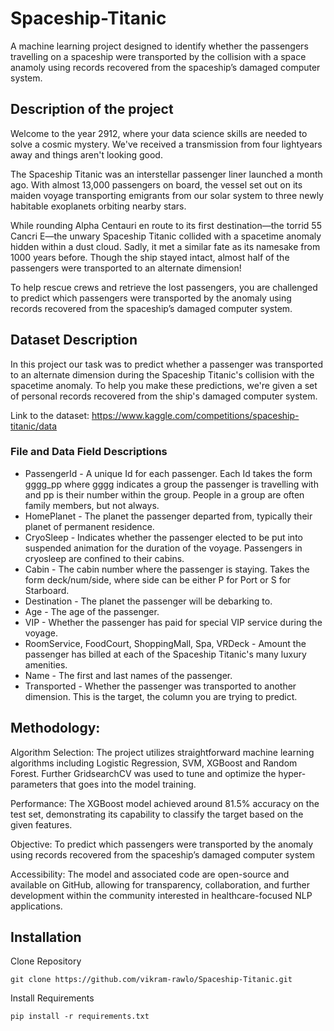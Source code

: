 # Spaceship-Titanic
A machine learning project designed to identify whether the passengers travelling on a spaceship were transported by the collision with a space anamoly using records recovered from the spaceship’s damaged computer system.

## Description of the project
Welcome to the year 2912, where your data science skills are needed to solve a cosmic mystery. We've received a transmission from four lightyears away and things aren't looking good.

The Spaceship Titanic was an interstellar passenger liner launched a month ago. With almost 13,000 passengers on board, the vessel set out on its maiden voyage transporting emigrants from our solar system to three newly habitable exoplanets orbiting nearby stars.

While rounding Alpha Centauri en route to its first destination—the torrid 55 Cancri E—the unwary Spaceship Titanic collided with a spacetime anomaly hidden within a dust cloud. Sadly, it met a similar fate as its namesake from 1000 years before. Though the ship stayed intact, almost half of the passengers were transported to an alternate dimension!

To help rescue crews and retrieve the lost passengers, you are challenged to predict which passengers were transported by the anomaly using records recovered from the spaceship’s damaged computer system.

## Dataset Description
In this project our task was to predict whether a passenger was transported to an alternate dimension during the Spaceship Titanic's collision with the spacetime anomaly. To help you make these predictions, we're given a set of personal records recovered from the ship's damaged computer system.

Link to the dataset: https://www.kaggle.com/competitions/spaceship-titanic/data

### File and Data Field Descriptions
- PassengerId - A unique Id for each passenger. Each Id takes the form gggg_pp where gggg indicates a group the passenger is travelling with and pp is their number within the group. People in a group are often family members, but not always.
- HomePlanet - The planet the passenger departed from, typically their planet of permanent residence.
- CryoSleep - Indicates whether the passenger elected to be put into suspended animation for the duration of the voyage. Passengers in cryosleep are confined to their cabins.
- Cabin - The cabin number where the passenger is staying. Takes the form deck/num/side, where side can be either P for Port or S for Starboard.
- Destination - The planet the passenger will be debarking to.
- Age - The age of the passenger.
- VIP - Whether the passenger has paid for special VIP service during the voyage.
- RoomService, FoodCourt, ShoppingMall, Spa, VRDeck - Amount the passenger has billed at each of the Spaceship Titanic's many luxury amenities.
- Name - The first and last names of the passenger.
- Transported - Whether the passenger was transported to another dimension. This is the target, the column you are trying to predict.

## Methodology:
Algorithm Selection: The project utilizes straightforward machine learning algorithms including Logistic Regression, SVM, XGBoost and Random Forest. Further GridsearchCV was used to tune and optimize the hyper-parameters that goes into the model training.

Performance: The XGBoost model achieved around 81.5% accuracy on the test set, demonstrating its capability to classify the target based on the given features.

Objective: To predict which passengers were transported by the anomaly using records recovered from the spaceship’s damaged computer system

Accessibility: The model and associated code are open-source and available on GitHub, allowing for transparency, collaboration, and further development within the community interested in healthcare-focused NLP applications.

## Installation

Clone Repository
```
git clone https://github.com/vikram-rawlo/Spaceship-Titanic.git

```
Install Requirements
```
pip install -r requirements.txt
```


